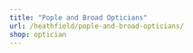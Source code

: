 ```yaml
---
title: "Pople and Broad Opticians"
url: /heathfield/pople-and-broad-opticians/
shop: optician
---
```

